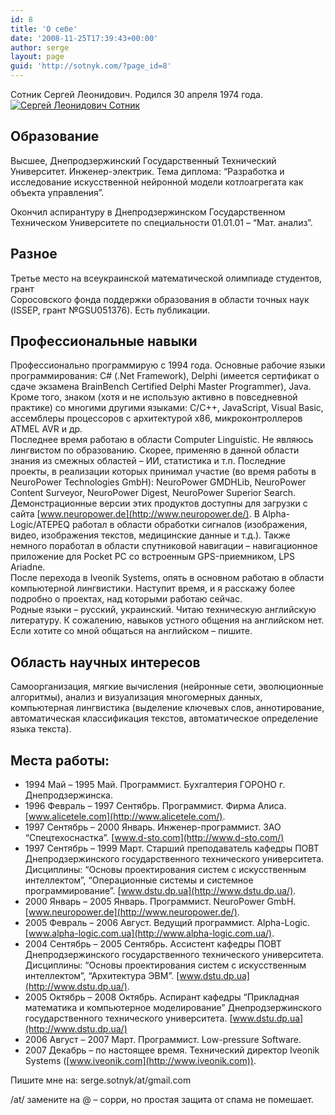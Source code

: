 ```yaml
---
id: 8
title: 'О себе'
date: '2008-11-25T17:39:43+00:00'
author: serge
layout: page
guid: 'http://sotnyk.com/?page_id=8'
---
```


Сотник Сергей Леонидович. Родился 30 апреля 1974 года.  
[![Сергей Леонидович Сотник](http://localhost/wp-content/uploads/2008/11/YellowRiver-295x300.jpg)](http://localhost/wp-content/uploads/2008/11/YellowRiver.jpg)

## Образование

Высшее, Днепродзержинский Государственный Технический Университет. Инженер-электрик. Тема диплома: “Разработка и исследование искусственной нейронной модели котлоагрегата как объекта управления”.

Окончил аспирантуру в Днепродзержинском Государственном Техническом Университете по специальности 01.01.01 – “Мат. анализ”.

## Разное

Третье место на всеукраинской математической олимпиаде студентов, грант  
Соросовского фонда поддержки образования в области точных наук (ISSEP, грант №GSU051376). Есть публикации.

## Профессиональные навыки

Профессионально программирую с 1994 года. Основные рабочие языки программирования: C# (.Net Framework), Delphi (имеется сертификат о сдаче экзамена BrainBench Certified Delphi Master Programmer), Java. Кроме того, знаком (хотя и не использую активно в повседневной практике) со многими другими языками: C/C++, JavaScript, Visual Basic, ассемблеры процессоров с архитектурой x86, микроконтроллеров ATMEL AVR и др.  
Последнее время работаю в области Computer Linguistic. Не являюсь лингвистом по образованию. Скорее, применяю в данной области знания из смежных областей – ИИ, статистика и т.п. Последние проекты, в реализации которых принимал участие (во время работы в NeuroPower Technologies GmbH): NeuroPower GMDHLib, NeuroPower Content Surveyor, NeuroPower Digest, NeuroPower Superior Search. Демонстрационные версии этих продуктов доступны для загрузки с сайта [www.neuropower.de](http://www.neuropower.de/). В Alpha-Logic/ATEPEQ работал в области обработки сигналов (изображения, видео, изображения текстов, медицинские данные и т.д.). Также немного поработал в области спутниковой навигации – навигационное приложение для Pocket PC со встроенным GPS-приемником, LPS Ariadne.  
После перехода в Iveonik Systems, опять в основном работаю в области компьютерной лингвистики. Наступит время, и я расскажу более подробно о проектах, над которыми работаю сейчас.  
Родные языки – русский, украинский. Читаю техническую английскую литературу. К сожалению, навыков устного общения на английском нет. Если хотите со мной общаться на английском – пишите.

## Область научных интересов

Самоорганизация, мягкие вычисления (нейронные сети, эволюционные алгоритмы), анализ и визуализация многомерных данных, компьютерная лингвистика (выделение ключевых слов, аннотирование, автоматическая классификация текстов, автоматическое определение языка текста).

## Места работы:

- 1994 Май – 1995 Май. Программист. Бухгалтерия ГОРОНО г. Днепродзержинска.
- 1996 Февраль – 1997 Сентябрь. Программист. Фирма Алиса. [www.alicetele.com](http://www.alicetele.com/).
- 1997 Сентябрь – 2000 Январь. Инженер-программист. ЗАО “Спецтехоснастка”. [www.d-sto.com](http://www.d-sto.com/)
- 1997 Сентябрь – 1999 Март. Старший преподаватель кафедры ПОВТ Днепродзержинского государственного технического университета. Дисциплины: “Основы проектирования систем с искусственным интеллектом”, “Операционные системы и системное программирование”. [www.dstu.dp.ua](http://www.dstu.dp.ua/).
- 2000 Январь – 2005 Январь. Программист. NeuroPower GmbH. [www.neuropower.de](http://www.neuropower.de/).
- 2005 Февраль – 2006 Август. Ведущий программист. Alpha-Logic. [www.alpha-logic.com.ua](http://www.alpha-logic.com.ua/).
- 2004 Сентябрь – 2005 Сентябрь. Ассистент кафедры ПОВТ Днепродзержинского государственного технического университета. Дисциплины: “Основы проектирования систем с искусственным интеллектом”, “Архитектура ЭВМ”. [www.dstu.dp.ua](http://www.dstu.dp.ua/).
- 2005 Октябрь – 2008 Октябрь. Аспирант кафедры “Прикладная математика и компьютерное моделирование” Днепродзержинского государственного технического университета. [www.dstu.dp.ua](http://www.dstu.dp.ua/)
- 2006 Август – 2007 Март. Программист. Low-pressure Software.
- 2007 Декабрь – по настоящее время. Технический директор Iveonik Systems ([www.iveonik.com](http://www.iveonik.com)).

Пишите мне на: serge.sotnyk/at/gmail.com

/at/ замените на @ – сорри, но простая защита от спама не помешает.